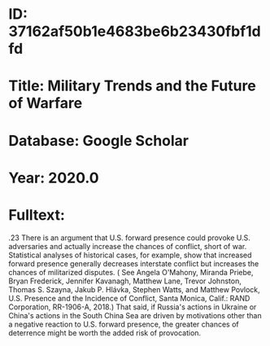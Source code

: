 # ID: 37162af50b1e4683be6b23430fbf1dfd
# Title: Military Trends and the Future of Warfare
# Database: Google Scholar
# Year: 2020.0
# Fulltext:
.23  There is an argument that U.S. forward presence could provoke U.S. adversaries and actually increase the chances of conflict, short of war.
Statistical analyses of historical cases, for example, show that increased forward presence generally decreases interstate conflict but increases the chances of militarized disputes. (
See Angela O'Mahony, Miranda Priebe, Bryan Frederick, Jennifer Kavanagh, Matthew Lane, Trevor Johnston, Thomas S. Szayna, Jakub P. Hlávka, Stephen Watts, and Matthew Povlock, U.S. Presence and the Incidence of Conflict, Santa Monica, Calif.: RAND Corporation, RR-1906-A, 2018.)
That said, if Russia's actions in Ukraine or China's actions in the South China Sea are driven by motivations other than a negative reaction to U.S. forward presence, the greater chances of deterrence might be worth the added risk of provocation.